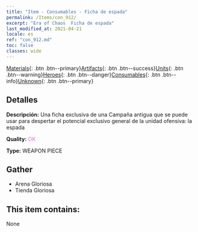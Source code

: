 ```yaml
---
title: "Item - Consumables - Ficha de espada"
permalink: /Items/con_912/
excerpt: "Era of Chaos  Ficha de espada"
last_modified_at: 2021-04-21
locale: es
ref: "con_912.md"
toc: false
classes: wide
---
```

 [Materials](/es/Items/){: .btn .btn--primary}[Artifacts](/es/Items/Artifacts/){: .btn .btn--success}[Units](/es/Items/Units/){: .btn .btn--warning}[Heroes](/es/Items/Heroes/){: .btn .btn--danger}[Consumables](/es/Items/Consumables/){: .btn .btn--info}[Unknown](/es/Items/Unknown/){: .btn .btn--primary}

## Detalles
 **Descripción:** Una ficha exclusiva de una Campaña antigua que se puede usar para despertar el potencial exclusivo general de la unidad ofensiva: la espada

 **Quality:** <span style="color: #DA70D6">OK</span>

 **Type:** WEAPON PIECE

## Gather

*    Arena Gloriosa 
*    Tienda Gloriosa 

## This item contains:

  None

